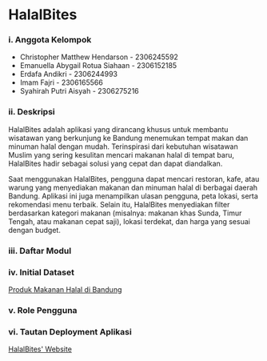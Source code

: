 # HalalBites

### i. Anggota Kelompok
- Christopher Matthew Hendarson - 2306245592
- Emanuella Abygail Rotua Siahaan - 2306152185
- Erdafa Andikri - 2306244993
- Imam Fajri - 2306165566
- Syahirah Putri Aisyah - 2306275216

### ii. Deskripsi
HalalBites adalah aplikasi yang dirancang khusus untuk membantu wisatawan yang berkunjung ke Bandung menemukan tempat makan dan minuman halal dengan mudah. Terinspirasi dari kebutuhan wisatawan Muslim yang sering kesulitan mencari makanan halal di tempat baru, HalalBites hadir sebagai solusi yang cepat dan dapat diandalkan.

Saat menggunakan HalalBites, pengguna dapat mencari restoran, kafe, atau warung yang menyediakan makanan dan minuman halal di berbagai daerah Bandung. Aplikasi ini juga menampilkan ulasan pengguna, peta lokasi, serta rekomendasi menu terbaik. Selain itu, HalalBites menyediakan filter berdasarkan kategori makanan (misalnya: makanan khas Sunda, Timur Tengah, atau makanan cepat saji), lokasi terdekat, dan harga yang sesuai dengan budget.

### iii. Daftar Modul

### iv. Initial Dataset
[Produk Makanan Halal di Bandung](https://opendata.bandung.go.id/dataset/daftar-fasilitasi-sertifikasi-halal-umkm)

### v. Role Pengguna

### vi. Tautan Deployment Aplikasi
[HalalBites' Website]()

